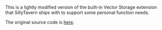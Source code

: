 This is a lightly modified version of the built-in Vector Storage extension that SillyTavern ships with to support some personal function needs.

The original source code is [here](https://github.com/SillyTavern/SillyTavern/commit/07fb92b37d0fdf793540c1a7bce1d09e3e884240).
